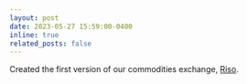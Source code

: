 ```yaml
---
layout: post
date: 2023-05-27 15:59:00-0400
inline: true
related_posts: false
---
```


Created the first version of our commodities exchange, [Riso](https://github.com/MatteoPerona/Riso).